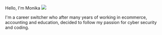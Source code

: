 Hello, I'm Monika
<a href="https://linkedin.com/in/monika-p-247804300/"><img src="https://img.shields.io/badge/-LinkedIn-0072b1?&style=for-the-badge&logo=linkedin&logoColor=white" /></a>

I'm a career switcher who after many years of working in ecommerce, accounting and education, decided to follow my passion for cyber security and coding. 





